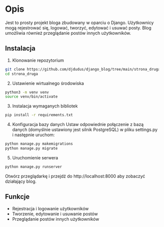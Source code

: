 # Opis
Jest to prosty projekt bloga zbudowany w oparciu o Django. Użytkownicy mogą rejestrować się, logować, tworzyć, edytować i usuwać posty. Blog umożliwia również przeglądanie postów innych użytkowników.

## Instalacja
1. Klonowanie repozytorium
```bash
git clone https://github.com/djdudus/django_blog/tree/main/strona_druga
cd strona_druga
```
2. Ustawienie wirtualnego środowiska
```bash
python3 -m venv venv
source venv/bin/activate
```
3. Instalacja wymaganych bibliotek
```bash
pip install -r requirements.txt
```
4. Konfiguracja bazy danych
Ustaw odpowiednie połączenie z bazą danych (domyślnie ustawiony jest silnik PostgreSQL) w pliku settings.py i następnie uruchom:
```bash
python manage.py makemigrations
python manage.py migrate
```
5. Uruchomienie serwera
```bash
python manage.py runserver
```
Otwórz przeglądarkę i przejdź do http://localhost:8000 aby zobaczyć działający blog.

## Funkcje
- Rejestracja i logowanie użytkowników
- Tworzenie, edytowanie i usuwanie postów
- Przeglądanie postów innych użytkowników
